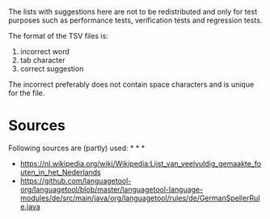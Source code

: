 The lists with suggestions here are not to be redistributed and only for test
purposes such as performance tests, verification tests and regression tests.

The format of the TSV files is:
1. incorrect word
2. tab character
3. correct suggestion

The incorrect preferably does not contain space characters and is unique for
the file.



# Sources

Following sources are (partly) used:
* 
* 
* 
* https://nl.wikipedia.org/wiki/Wikipedia:Lijst_van_veelvuldig_gemaakte_fouten_in_het_Nederlands
* https://github.com/languagetool-org/languagetool/blob/master/languagetool-language-modules/de/src/main/java/org/languagetool/rules/de/GermanSpellerRule.java
